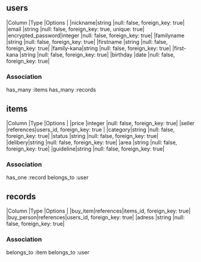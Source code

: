 ## users
|Column  |Type      |Options                       |
|nickname|string    |null: false, foreign_key: true|
|email   |string    |null: false, foreign_key: true, unique: true|
|encrypted_password|integer   |null: false, foreign_key: true|
|familyname |string    |null: false, foreign_key: true|
|firstname  |string    |null: false, foreign_key: true|
|family-kana|string    |null: false, foreign_key: true|
|first-kana |string    |null: false, foreign_key: true|
|birthday   |date      |null: false, foreign_key: true|

### Association
has_many :items
has_many :records


## items
|Column  |Type      |Options                       |
|price   |integer    |null: false, foreign_key: true|
|seller  |references|users_id, foreign_key: true   |
|category|string    |null: false, foreign_key: true|
|status  |string    |null: false, foreign_key: true|
|delibery|string    |null: false, foreign_key: true|
|area    |string    |null: false, foreign_key: true|
|guideline|string    |null: false, foreign_key: true|

### Association
has_one :record
belongs_to :user


## records
|Column  |Type      |Options                       |
|buy_item|references|items_id, foreign_key: true|
|buy_person|references|users_id, foreign_key: true|
|adress  |string    |null: false, foreign_key: true|


### Association
belongs_to :item
belongs_to :user
